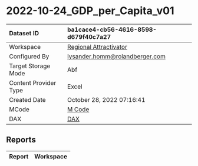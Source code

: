 



# 2022-10-24_GDP_per_Capita_v01

|Dataset ID|ba1cace4-cb56-4616-8598-d679f40c7a27|
| :--- | :--- |
|Workspace|[Regional Attractivator](../Workspaces/Regional-Attractivator.md)|
|Configured By|lysander.homm@rolandberger.com|
|Target Storage Mode|Abf|
|Content Provider Type|Excel|
|Created Date|October 28, 2022 07:16:41|
|MCode|[M Code](./2022-10-24_GDP_per_Capita_v01/mcode.md)|
|DAX|[DAX](./2022-10-24_GDP_per_Capita_v01/dax.md)|

## Reports

|Report|Workspace|
| :--- | :--- |
